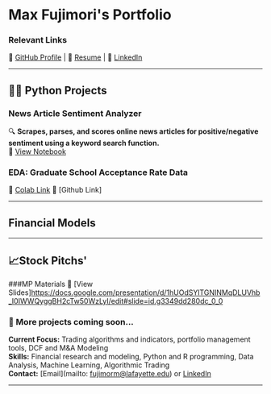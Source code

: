 # Max Fujimori's Portfolio

### Relevant Links  
🔗 [GitHub Profile](https://github.com/FujiPy) | 📄 [Resume](https://www.linkedin.com/in/max-fujimori/) | 🔗 [LinkedIn](https://docs.google.com/document/d/1NT6Ydmdnngg8T_gO_Mcc06L559bciQC2uOTAZLOz18s/edit?usp=share_link)

---

## 👨‍💻 Python Projects

### News Article Sentiment Analyzer  
🔍 **Scrapes, parses, and scores online news articles for positive/negative sentiment using a keyword search function.**  
📌 [View Notebook](https://github.com/FujiPy/FujiPy.github.io/blob/main/Keyword_googlesearch_sentiment_analyzer.ipynb)

### EDA: Graduate School Acceptance Rate Data 
📌 [Colab Link](https://colab.research.google.com/drive/1uOIwEHC51-up8CiFGOz5P4P5Jn8rtCiz)
📌 [Github Link]


---
## Financial Models

---
## 📈Stock Pitchs'
###MP Materials
📌 [View Slides]https://docs.google.com/presentation/d/1hUOdSYlTGNINMqDLUVhb_I0IWWQyggBH2cTw50WzLyI/edit#slide=id.g3349dd280dc_0_0


### 🚧 More projects coming soon...

**Current Focus:** Trading algorithms and indicators, portfolio management tools, DCF and M&A Modeling  
**Skills:** Financial research and modeling, Python and R programming, Data Analysis, Machine Learning, Algorithmic Trading  
**Contact:** [Email](mailto: fujimorm@lafayette.edu) or [LinkedIn](https://www.linkedin.com/in/max-fujimori/)

---
